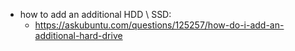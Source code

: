 
- how to add an additional HDD \ SSD:
    - https://askubuntu.com/questions/125257/how-do-i-add-an-additional-hard-drive
